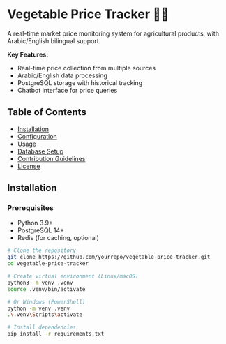 # Vegetable Price Tracker 🥕🍅

A real-time market price monitoring system for agricultural products, with Arabic/English bilingual support.

**Key Features:**
- Real-time price collection from multiple sources
- Arabic/English data processing
- PostgreSQL storage with historical tracking
- Chatbot interface for price queries

## Table of Contents
- [Installation](#installation)
- [Configuration](#configuration)
- [Usage](#usage)
- [Database Setup](#database-setup)
- [Contribution Guidelines](#contribution-guidelines)
- [License](#license)

## Installation

### Prerequisites
- Python 3.9+
- PostgreSQL 14+
- Redis (for caching, optional)

```bash
# Clone the repository
git clone https://github.com/yourrepo/vegetable-price-tracker.git
cd vegetable-price-tracker

# Create virtual environment (Linux/macOS)
python3 -m venv .venv
source .venv/bin/activate

# Or Windows (PowerShell)
python -m venv .venv
.\.venv\Scripts\activate

# Install dependencies
pip install -r requirements.txt